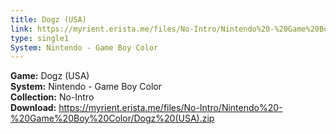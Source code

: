 ```yaml
---
title: Dogz (USA)
link: https://myrient.erista.me/files/No-Intro/Nintendo%20-%20Game%20Boy%20Color/Dogz%20(USA).zip
type: single1
System: Nintendo - Game Boy Color
---
```

<b>Game:</b> Dogz (USA)<br>
<b>System:</b> Nintendo - Game Boy Color<br>
<b>Collection:</b> No-Intro<br>
<b>Download:</b> https://myrient.erista.me/files/No-Intro/Nintendo%20-%20Game%20Boy%20Color/Dogz%20(USA).zip